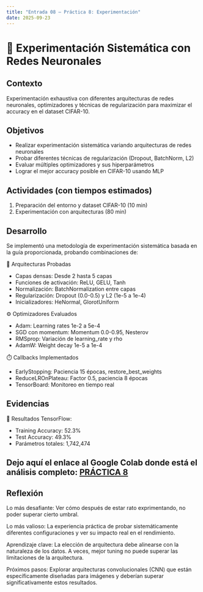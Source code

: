 ```yaml
---
title: "Entrada 08 — Práctica 8: Experimentación"
date: 2025-09-23
---
```


# 🧪 Experimentación Sistemática con Redes Neuronales

## Contexto
Experimentación exhaustiva con diferentes arquitecturas de redes neuronales, optimizadores y técnicas de regularización para maximizar el accuracy en el dataset CIFAR-10.

## Objetivos
- Realizar experimentación sistemática variando arquitecturas de redes neuronales
- Probar diferentes técnicas de regularización (Dropout, BatchNorm, L2)
- Evaluar múltiples optimizadores y sus hiperparámetros
- Lograr el mejor accuracy posible en CIFAR-10 usando MLP

## Actividades (con tiempos estimados)
1. Preparación del entorno y dataset CIFAR-10 (10 min)
2. Experimentación con arquitecturas (80 min)

## Desarrollo
Se implementó una metodología de experimentación sistemática basada en la guía proporcionada, probando combinaciones de:

🧪 Arquitecturas Probadas
- Capas densas: Desde 2 hasta 5 capas
- Funciones de activación: ReLU, GELU, Tanh
- Normalización: BatchNormalization entre capas
- Regularización: Dropout (0.0-0.5) y L2 (1e-5 a 1e-4)
- Inicializadores: HeNormal, GlorotUniform

⚙️ Optimizadores Evaluados
- Adam: Learning rates 1e-2 a 5e-4
- SGD con momentum: Momentum 0.0-0.95, Nesterov
- RMSprop: Variación de learning_rate y rho
- AdamW: Weight decay 1e-5 a 1e-4

⏱️ Callbacks Implementados
- EarlyStopping: Paciencia 15 épocas, restore_best_weights
- ReduceLROnPlateau: Factor 0.5, paciencia 8 épocas
- TensorBoard: Monitoreo en tiempo real

## Evidencias
🎯 Resultados TensorFlow:
  - Training Accuracy: 52.3%
  - Test Accuracy: 49.3%
  - Parámetros totales: 1,742,474

## Dejo aquí el enlace al Google Colab donde está el análisis completo: [PRÁCTICA 8](https://colab.research.google.com/drive/1oCZ_Pl2YhQtMZLrKQeOJMgJXAg-AHo1q?usp=sharing)

## Reflexión
Lo más desafiante: Ver cómo después de estar rato exprimentando, no poder superar cierto umbral.

Lo más valioso: La experiencia práctica de probar sistemáticamente diferentes configuraciones y ver su impacto real en el rendimiento. 

Aprendizaje clave: La elección de arquitectura debe alinearse con la naturaleza de los datos. A veces, mejor tuning no puede superar las limitaciones de la arquitectura.

Próximos pasos: Explorar arquitecturas convolucionales (CNN) que están específicamente diseñadas para imágenes y deberían superar significativamente estos resultados.
